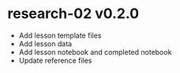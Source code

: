 # research-02 v0.2.0

* Add lesson template files
* Add lesson data
* Add lesson notebook and completed notebook
* Update reference files
